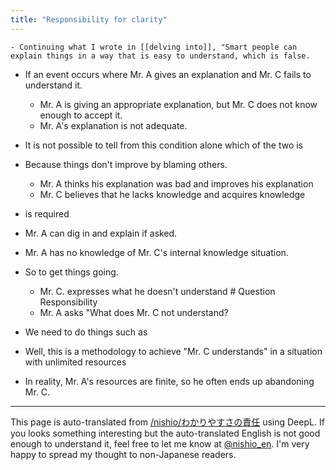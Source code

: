 ```yaml
---
title: "Responsibility for clarity"
---
```


    - Continuing what I wrote in [[delving into]], "Smart people can explain things in a way that is easy to understand, which is false.

- If an event occurs where Mr. A gives an explanation and Mr. C fails to understand it.
    - Mr. A is giving an appropriate explanation, but Mr. C does not know enough to accept it.
    - Mr. A's explanation is not adequate.
- It is not possible to tell from this condition alone which of the two is

- Because things don't improve by blaming others.
    - Mr. A thinks his explanation was bad and improves his explanation
    - Mr. C believes that he lacks knowledge and acquires knowledge
- is required

- Mr. A can dig in and explain if asked.
- Mr. A has no knowledge of Mr. C's internal knowledge situation.
- So to get things going.
    - Mr. C. expresses what he doesn't understand # Question Responsibility
    - Mr. A asks "What does Mr. C not understand?
- We need to do things such as

- Well, this is a methodology to achieve "Mr. C understands" in a situation with unlimited resources
- In reality, Mr. A's resources are finite, so he often ends up abandoning Mr. C.

---
This page is auto-translated from [/nishio/わかりやすさの責任](https://scrapbox.io/nishio/わかりやすさの責任) using DeepL. If you looks something interesting but the auto-translated English is not good enough to understand it, feel free to let me know at [@nishio_en](https://twitter.com/nishio_en). I'm very happy to spread my thought to non-Japanese readers.